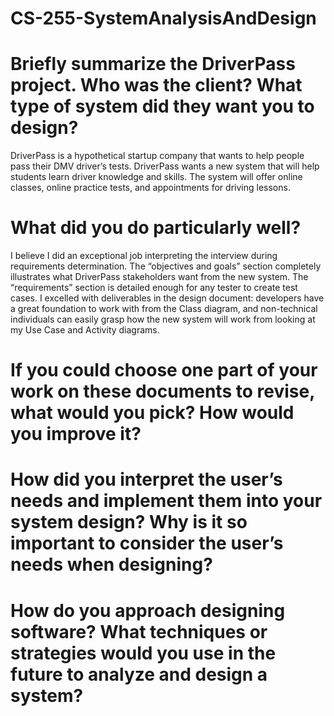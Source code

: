 # CS-255-SystemAnalysisAndDesign

# Briefly summarize the DriverPass project. Who was the client? What type of system did they want you to design?
DriverPass is a hypothetical startup company that wants to help people pass their DMV driver’s tests. DriverPass wants a new system that will help students learn driver knowledge and skills. The system will offer online classes, online practice tests, and appointments for driving lessons.

# What did you do particularly well?
I believe I did an exceptional job interpreting the interview during requirements determination. The “objectives and goals” section completely illustrates what DriverPass stakeholders want from the new system. The “requirements” section is detailed enough for any tester to create test cases. I excelled with deliverables in the design document: developers have a great foundation to work with from the Class diagram, and non-technical individuals can easily grasp how the new system will work from looking at my Use Case and Activity diagrams.

# If you could choose one part of your work on these documents to revise, what would you pick? How would you improve it?


# How did you interpret the user’s needs and implement them into your system design? Why is it so important to consider the user’s needs when designing?


# How do you approach designing software? What techniques or strategies would you use in the future to analyze and design a system?
